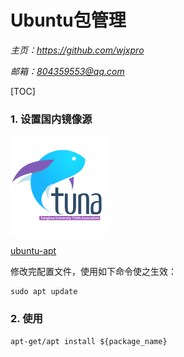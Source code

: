 # **Ubuntu包管理**
*主页：https://github.com/wjxpro*

*邮箱：804359553@qq.com*

[TOC]

### 1. 设置国内镜像源
<a href="https://mirrors.tuna.tsinghua.edu.cn/" target="-blank" title="清华大学开源软件镜像站"><img src="img/tuna_tsinghua.png"></a>

[ubuntu-apt](https://mirror.tuna.tsinghua.edu.cn/help/ubuntu/)

修改完配置文件，使用如下命令使之生效：
```shell
sudo apt update
```

### 2. 使用
```shell
apt-get/apt install ${package_name}
```
